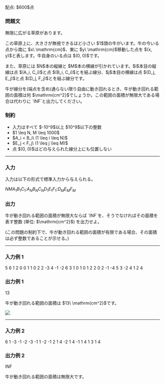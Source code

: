 
<div>

<span>

<span>

<p>
配点: $600$点
</p>

<div>

<section>

### **問題文**

<p>
無限に広がる草原があります。
</p>

<p>
この草原上に、大きさが無視できるほど小さい $1$頭の牛がいます。牛の今いる点から南に $x\ \mathrm{cm}$、東に $y\ \mathrm{cm}$移動した点を $(x, y)$と表します。牛自身のいる点は $(0, 0)$です。
</p>

<p>
また、草原には $N$本の縦線と $M$本の横線が引かれています。$i$本目の縦線は点 $(A_i, C_i)$と点 $(B_i, C_i)$とを結ぶ線分、$j$本目の横線は点 $(D_j, E_j)$と点 $(D_j, F_j)$とを結ぶ線分です。
</p>

<p>
牛が線分を(端点を含め)通らない限り自由に動き回れるとき、牛が動き回れる範囲の面積は何 $\mathrm{cm^2}$でしょうか。この範囲の面積が無限大である場合は代わりに `INF`と出力してください。
</p>

</section>

</div>

<div>

<section>

### **制約**

<ul>

<li>
入力はすべて $-10^9$以上 $10^9$以下の整数
</li>

<li>
$1 \leq N, M \leq 1000$
</li>

<li>
$A_i < B_i\ (1 \leq i \leq N)$
</li>

<li>
$E_j < F_j\ (1 \leq j \leq M)$
</li>

<li>
点 $(0, 0)$はどの与えられた線分上にも位置しない
</li>

</ul>

</section>

</div>

---

<div>

<div>

<section>

### **入力**

<p>
入力は以下の形式で標準入力から与えられる。
</p>

<div>

$N$$M$$A_1$$B_1$$C_1$$:$$A_N$$B_N$$C_N$$D_1$$E_1$$F_1$$:$$D_M$$E_M$$F_M$
</div>

</section>

</div>

<div>

<section>

### **出力**

<p>
牛が動き回れる範囲の面積が無限大ならば `INF`を、そうでなければその面積を表す整数 (単位: $\mathrm{cm^2}$) を出力せよ。
</p>

<p>
(この問題の制約下で、牛が動き回れる範囲の面積が有限である場合、その面積は必ず整数であることが示せる。)
</p>

</section>

</div>

</div>

---

<div>

<section>

### **入力例 1**

<div>

5 6
1 2 0
0 1 1
0 2 2
-3 4 -1
-2 6 3
1 0 1
0 1 2
2 0 2
-1 -4 5
3 -2 4
1 2 4

</div>

</section>

</div>

<div>

<section>

### **出力例 1**

<div>

13

</div>

<p>
牛が動き回れる範囲の面積は $13\ \mathrm{cm^2}$です。
</p>

<p>

<img src="https://img.atcoder.jp/abc168/education.png">

</img>

</p>

</section>

</div>

---

<div>

<section>

### **入力例 2**

<div>

6 1
-3 -1 -2
-3 -1 1
-2 -1 2
1 4 -2
1 4 -1
1 4 1
3 1 4

</div>

</section>

</div>

<div>

<section>

### **出力例 2**

<div>

INF

</div>

<p>
牛が動き回れる範囲の面積は無限大です。
</p>

</section>

</div>

</span>

</span>

</div>
